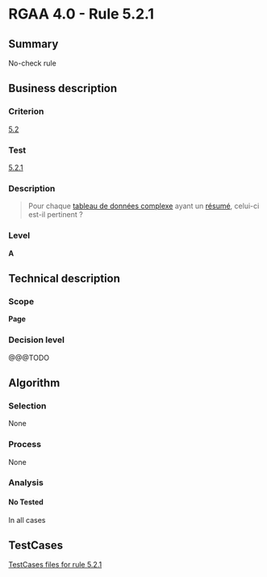 # RGAA 4.0 - Rule 5.2.1

## Summary
No-check rule


## Business description

### Criterion
[5.2](https://www.numerique.gouv.fr/publications/rgaa-accessibilite/methode/criteres/#crit-5-2)

### Test
[5.2.1](https://www.numerique.gouv.fr/publications/rgaa-accessibilite/methode/criteres/#test-5-2-1)

### Description
> Pour chaque [tableau de données complexe](https://www.numerique.gouv.fr/publications/rgaa-accessibilite/methode/glossaire/#tableau-de-donnees-complexe) ayant un [résumé](https://www.numerique.gouv.fr/publications/rgaa-accessibilite/methode/glossaire/#resume), celui-ci est-il pertinent ?

### Level
**A**


## Technical description

### Scope
**Page**

### Decision level
@@@TODO


## Algorithm

### Selection
None

### Process
None

### Analysis

#### No Tested
In all cases


##  TestCases

[TestCases files for rule 5.2.1](https://gitlab.com/asqatasun/Asqatasun/-/tree/v5/rules/rules-rgaa4.0/src/test/resources/testcases/rgaa40//Rgaa40Rule050201/)


